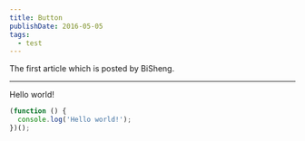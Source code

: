 ```yaml
---
title: Button
publishDate: 2016-05-05
tags: 
  - test
---
```


The first article which is posted by BiSheng.

---

Hello world!

```js
(function () {
  console.log('Hello world!');
})();
```